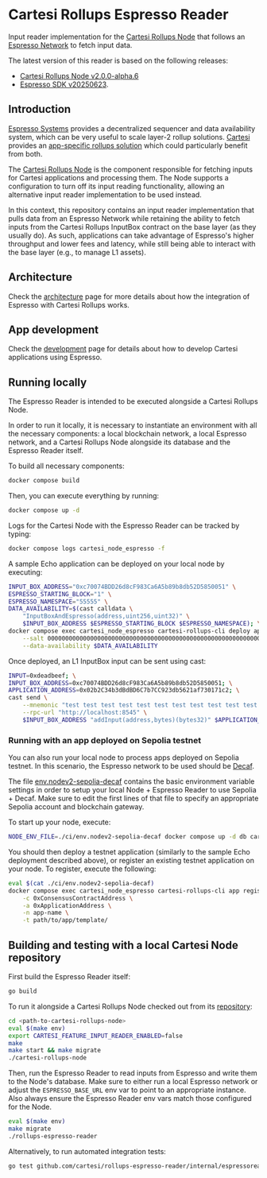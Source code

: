 # Cartesi Rollups Espresso Reader

Input reader implementation for the [Cartesi Rollups Node](https://github.com/cartesi/rollups-node) that follows an [Espresso Network](https://docs.espressosys.com/network) to fetch input data.

The latest version of this reader is based on the following releases:

- [Cartesi Rollups Node v2.0.0-alpha.6](https://github.com/cartesi/rollups-node/tree/v2.0.0-alpha.6)
- [Espresso SDK v20250623](https://github.com/EspressoSystems/espresso-network/tree/20250623). 

## Introduction

[Espresso Systems](https://www.espressosys.com/) provides a decentralized sequencer and data availability system, which can be very useful to scale layer-2 rollup solutions.
[Cartesi](https://cartesi.io) provides an [app-specific rollups solution](https://docs.cartesi.io/cartesi-rollups/) which could particularly benefit from both.

The [Cartesi Rollups Node](https://github.com/cartesi/rollups-node) is the component responsible for fetching inputs for Cartesi applications and processing them.
The Node supports a configuration to turn off its input reading functionality, allowing an alternative input reader implementation to be used instead.

In this context, this repository contains an input reader implementation that pulls data from an Espresso Network while retaining the ability to fetch inputs from the Cartesi Rollups InputBox contract on the base layer (as they usually do).
As such, applications can take advantage of Espresso's higher throughput and lower fees and latency, while still being able to interact with the base layer (e.g., to manage L1 assets).

## Architecture

Check the [architecture](docs/architecture.md) page for more details about how the integration of Espresso with Cartesi Rollups works.

## App development

Check the [development](docs/development.md) page for details about how to develop Cartesi applications using Espresso.

## Running locally

The Espresso Reader is intended to be executed alongside a Cartesi Rollups Node.

In order to run it locally, it is necessary to instantiate an environment with all the necessary components: a local blockchain network, a local Espresso network, and a Cartesi Rollups Node alongside its database and the Espresso Reader itself.

To build all necessary components:

```bash
docker compose build
```

Then, you can execute everything by running:

```bash
docker compose up -d
```

Logs for the Cartesi Node with the Espresso Reader can be tracked by typing:

```bash
docker compose logs cartesi_node_espresso -f
```

A sample Echo application can be deployed on your local node by executing:

```bash
INPUT_BOX_ADDRESS="0xc70074BDD26d8cF983Ca6A5b89b8db52D5850051" \
ESPRESSO_STARTING_BLOCK="1" \
ESPRESSO_NAMESPACE="55555" \
DATA_AVAILABILITY=$(cast calldata \
    "InputBoxAndEspresso(address,uint256,uint32)" \
    $INPUT_BOX_ADDRESS $ESPRESSO_STARTING_BLOCK $ESPRESSO_NAMESPACE); \
docker compose exec cartesi_node_espresso cartesi-rollups-cli deploy application echo-dapp applications/echo-dapp/ \
    --salt 0000000000000000000000000000000000000000000000000000000000000000 \
    --data-availability $DATA_AVAILABILITY
```

Once deployed, an L1 InputBox input can be sent using cast:

```bash
INPUT=0xdeadbeef; \
INPUT_BOX_ADDRESS=0xc70074BDD26d8cF983Ca6A5b89b8db52D5850051; \
APPLICATION_ADDRESS=0x02b2C34b3dBdBD6C7b7CC923db5621af730171c2; \
cast send \
    --mnemonic "test test test test test test test test test test test junk" \
    --rpc-url "http://localhost:8545" \
    $INPUT_BOX_ADDRESS "addInput(address,bytes)(bytes32)" $APPLICATION_ADDRESS $INPUT
```

### Running with an app deployed on Sepolia testnet

You can also run your local node to process apps deployed on Sepolia testnet.
In this scenario, the Espresso network to be used should be [Decaf](https://docs.espressosys.com/network/releases/testnets/decaf-testnet).

The file [env.nodev2-sepolia-decaf](./ci/env.nodev2-sepolia-decaf) contains the basic environment variable settings in order to setup your local Node + Espresso Reader to use Sepolia + Decaf.
Make sure to edit the first lines of that file to specify an appropriate Sepolia account and blockchain gateway.

To start up your node, execute:

```bash
NODE_ENV_FILE=./ci/env.nodev2-sepolia-decaf docker compose up -d db cartesi_node_espresso
```

You should then deploy a testnet application (similarly to the sample Echo deployment described above), or register an existing testnet application on your node.
To register, execute the following:

```bash
eval $(cat ./ci/env.nodev2-sepolia-decaf)
docker compose exec cartesi_node_espresso cartesi-rollups-cli app register -v \
    -c 0xConsensusContractAddress \
    -a 0xApplicationAddress \
    -n app-name \
    -t path/to/app/template/
```



## Building and testing with a local Cartesi Node repository

First build the Espresso Reader itself:

```bash
go build
```

To run it alongside a Cartesi Rollups Node checked out from its [repository](https://github.com/cartesi/rollups-node/releases/tag/v2.0.0-dev-20250604):

```bash
cd <path-to-cartesi-rollups-node>
eval $(make env)
export CARTESI_FEATURE_INPUT_READER_ENABLED=false
make
make start && make migrate
./cartesi-rollups-node
```

Then, run the Espresso Reader to read inputs from Espresso and write them to the Node's database.
Make sure to either run a local Espresso network or adjust the `ESPRESSO_BASE_URL` env var to point to an appropriate instance.
Also always ensure the Espresso Reader env vars match those configured for the Node.

```bash
eval $(make env)
make migrate
./rollups-espresso-reader
```

Alternatively, to run automated integration tests:

```bash
go test github.com/cartesi/rollups-espresso-reader/internal/espressoreader -v
```
